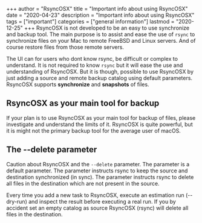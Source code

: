 +++
author = "RsyncOSX"
title = "Important info about using RsyncOSX"
date = "2020-04-23"
description = "Important info about using RsyncOSX"
tags = ["important"]
categories = ["general information"]
lastmod = "2020-12-25"
+++
RsyncOSX is not developed to be an easy to use synchronize and backup tool. The main purpose is to assist and ease the use of `rsync` to synchronize files on your Mac to remote FreeBSD and Linux servers. And of course restore files from those remote servers.

The UI can for users who dont know rsync, be difficult or complex to understand. It is not required to know `rsync` but it will ease the use and understanding of RsyncOSX. But it is though, possible to use RsyncOSX by just adding a source and remote backup catalog using default parameters. RsyncOSX supports **synchronize** and **snapshots** of files.

## RsyncOSX as your main tool for backup

If your plan is to use RsyncOSX as your main tool for backup of files, please investigate and understand the limits of it. RsyncOSX is quite powerful, but it is might not the primary backup tool for the average user of macOS.

## The --delete parameter

Caution about RsyncOSX and the `--delete` parameter. The parameter is a default parameter. The parameter instructs rsync to keep the source and destination synchronized (in sync). The parameter instructs rsync to delete all files in the destination which are not present in the source.

Every time you add a new task to RsyncOSX, execute an estimation run (--dry-run) and inspect the result before executing a real run. If you by accident set an empty catalog as source RsyncOSX (rsync) will delete all files in the destination.
